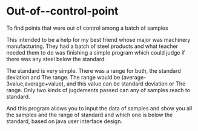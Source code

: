 # Out-of--control-point
To find points that were out of control among a batch of samples

This intended to be a help for my best friend whose major was machinery manufacturing.
They had a batch of steel products and what teacher needed them to do was finishing a simple
program which could judge if there was any steel below the standard.

The standard is very simple. There was a range for both, the standard deviation and The range.
The range would be (average-3value,average+value), and this value can be standard deviation or The range.
Only two kinds of jugdements passed can any of samples reach to standard.

And this program allows you to input the data of samples and show you all the samples and the range of 
standard and which one is below the standard, based on java user interface design.
